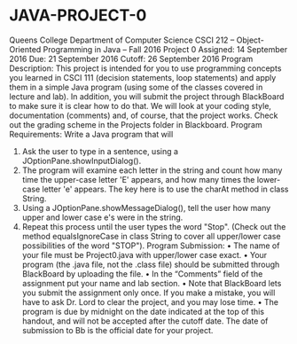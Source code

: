 # JAVA-PROJECT-0

Queens College
Department of Computer Science
CSCI 212 – Object-Oriented Programming in Java – Fall 2016
Project 0
Assigned: 14 September 2016
Due: 21 September 2016
Cutoff: 26 September 2016
Program Description:
This project is intended for you to use programming concepts you learned in CSCI 111 (decision statements, loop statements) and apply them in a simple Java program (using some of the classes covered in lecture and lab). In addition, you will submit the project through BlackBoard to make sure it is clear how to do that.
We will look at your coding style, documentation (comments) and, of course, that the project works. Check out the grading scheme in the Projects folder in Blackboard.
Program Requirements:
Write a Java program that will
1. Ask the user to type in a sentence, using a JOptionPane.showInputDialog().
2. The program will examine each letter in the string and count how many time the upper-case letter 'E' appears, and how many times the lower-case letter 'e' appears. The key here is to use the charAt method in class String.
3. Using a JOptionPane.showMessageDialog(), tell the user how many upper and lower case e's were in the string.
4. Repeat this process until the user types the word "Stop". (Check out the method equalsIgnoreCase in class String to cover all upper/lower case possibilities of the word "STOP").
Program Submission:
• The name of your file must be Project0.java with upper/lower case exact.
• Your program (the .java file, not the .class file) should be submitted through BlackBoard by uploading the file.
• In the “Comments” field of the assignment put your name and lab section.
• Note that BlackBoard lets you submit the assignment only once. If you make a mistake, you will have to ask Dr. Lord to clear the project, and you may lose time.
• The program is due by midnight on the date indicated at the top of this handout, and will not be accepted after the cutoff date. The date of submission to Bb is the official date for your project.
